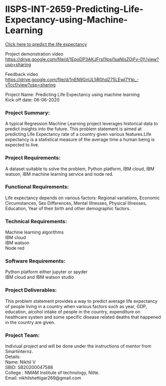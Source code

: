 # llSPS-INT-2659-Predicting-Life-Expectancy-using-Machine-Learning


<a href="https://node-red-nikhil.eu-gb.mybluemix.net/ui/#!/0?socketid=feJj8T23lSmFI_Q8AAAM" target="_blank">Click here to predict the life expectancy</a>

Project demonstration video <a href="https://drive.google.com/file/d/1EpoDP3AKJFrsI1Ipsl1saNIsZOjFv-0Y/view?usp=sharing">https://drive.google.com/file/d/1EpoDP3AKJFrsI1Ipsl1saNIsZOjFv-0Y/view?usp=sharing</a>

Feedback video <a href="https://drive.google.com/file/d/1nEN9GnUL1iR0hdZ75LEwI7Ytp_-yTccf/view?usp=sharing">https://drive.google.com/file/d/1nEN9GnUL1iR0hdZ75LEwI7Ytp_-yTccf/view?usp=sharing</a>

Project Name: Predicting Life Expectancy using machine learning<br>
Kick off date: 06-06-2020<br>

<h3>Project Summary:</h3>
A typical Regression Machine Learning project leverages historical data to predict insights into the future. This problem statement is aimed at predicting Life Expectancy rate of a country given various features.Life expectancy is a statistical measure of the average time a human being is expected to live.

<h3>Project Requirements:</h3>
A dataset suitable to solve the problem, Python platform, IBM cloud, IBM watson, IBM machine learning service and node red.

<h3>Functional Requirements:</h3>
Life expectancy depends on various factors: Regional variations, Economic Circumstances, Sex Differences, Mental Illnesses, Physical Illnesses, Education, Year of their birth and other demographic factors. 

<h3>Technical Requirements:</h3>
Machine learning algorithms<br>
IBM cloud<br>
IBM watson<br>
Node red<br>

<h3>Software Requirements:</h3>
Python platform either jupyter or spyder<br>
IBM cloud and IBM watson studio<br>

<h3>Project Deliverables:</h3>
This problem statement provides a way to predict average life expectancy of people living in a country when various factors such as year, GDP, education, alcohol intake of people in the country, expenditure on healthcare system and some specific disease related deaths that happened in the country are given.

<h3>Project Team:</h3>
Indiviual project and will be done under the instructions of mentor from Smartinternz.<br>
Details:<br>
Name: Nikhil V<br>
SBID: SB20200047588<br>
College : NMAM Institute of technology, Nitte.<br>
Email: nikhilshettigar269@gmail.com<br>


